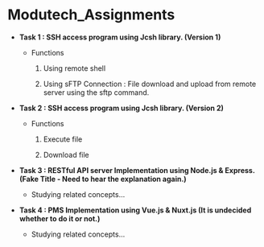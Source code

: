 # Modutech_Assignments

* **Task 1 : SSH access program using Jcsh library. (Version 1)**
   - Functions
   
        1) Using remote shell
        
        2) Using sFTP Connection : File download and upload from remote server using the sftp command.
   
* **Task 2 : SSH access program using Jcsh library. (Version 2)**
    - Functions
    
        1) Execute file
        
        2) Download file
    
* **Task 3 : RESTful API server Implementation using Node.js & Express. (Fake Title - Need to hear the explanation again.)**
    
    - Studying related concepts...
    
* **Task 4 : PMS Implementation using Vue.js & Nuxt.js (It is undecided whether to do it or not.)**
    
    - Studying related concepts...
